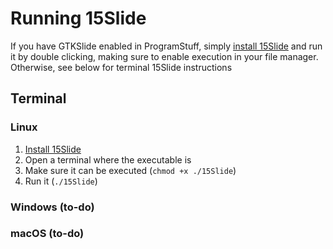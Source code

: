 # Running 15Slide
If you have GTKSlide enabled in ProgramStuff, simply [install 15Slide](https://jzjisawesome.github.io/15Slide/Installing-15Slide) and run it by double clicking, making sure to enable execution in your file manager. Otherwise, see below for terminal 15Slide instructions

## Terminal
### Linux
1. [Install 15Slide](https://github.com/JZJisawesome/15Slide/wiki/Installing-15Slide)
2. Open a terminal where the executable is
3. Make sure it can be executed (`chmod +x ./15Slide`)
4. Run it (`./15Slide`)

### Windows (to-do)
### macOS (to-do)
